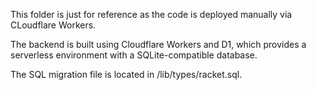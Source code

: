 This folder is just for reference as the code is deployed manually via CLoudflare Workers.

The backend is built using Cloudflare Workers and D1, which provides a serverless environment with a SQLite-compatible database.

The SQL migration file is located in /lib/types/racket.sql.
